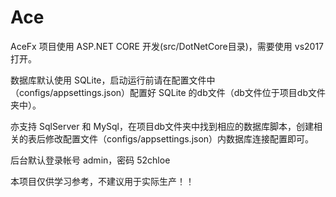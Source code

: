 # Ace
AceFx 项目使用 ASP.NET CORE 开发(src/DotNetCore目录)，需要使用 vs2017 打开。

数据库默认使用 SQLite，启动运行前请在配置文件中（configs/appsettings.json）配置好 SQLite 的db文件（db文件位于项目db文件夹中）。

亦支持 SqlServer 和 MySql，在项目db文件夹中找到相应的数据库脚本，创建相关的表后修改配置文件（configs/appsettings.json）内数据库连接配置即可。

后台默认登录帐号 admin，密码 52chloe

本项目仅供学习参考，不建议用于实际生产！！